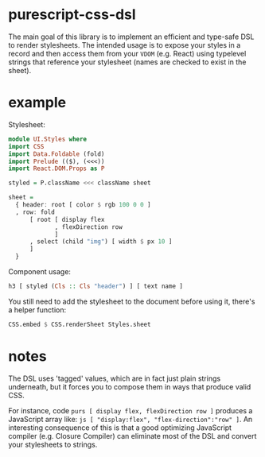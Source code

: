 # purescript-css-dsl
The main goal of this library is to implement an efficient and type-safe DSL to render stylesheets.
The intended usage is to expose your styles in a record and then access them from your `VDOM` (e.g. React) using typelevel strings that reference your stylesheet (names are checked to exist in the sheet).

# example
Stylesheet:
```purs
module UI.Styles where
import CSS
import Data.Foldable (fold)
import Prelude (($), (<<<))
import React.DOM.Props as P

styled = P.className <<< className sheet

sheet = 
  { header: root [ color $ rgb 100 0 0 ]
  , row: fold
      [ root [ display flex
             , flexDirection row
             ]
      , select (child "img") [ width $ px 10 ]
      ]
  }
```
Component usage:
```purs
h3 [ styled (Cls :: Cls "header") ] [ text name ]
```
You still need to add the stylesheet to the document before using it, there's a helper function:
```purs
CSS.embed $ CSS.renderSheet Styles.sheet
```

# notes

The DSL uses 'tagged' values, which are in fact just plain strings underneath, but it forces you to compose them in ways that produce valid CSS.

For instance, code ```purs [ display flex, flexDirection row ]``` produces a JavaScript array like: ```js [ "display:flex", "flex-direction":"row" ]```. An interesting consequence of this is that a good optimizing JavaScript compiler (e.g. Closure Compiler) can eliminate most of the DSL and convert your stylesheets to strings. 

